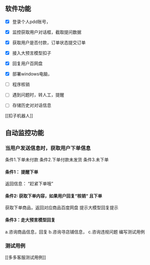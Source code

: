 
## 软件功能
- [x] 登录个人pdd账号，
- [x] 监控获取用户对话框，截取提问数据
- [x] 获取用户是否付款，订单状态提交订单
- [x] 接入大预言模型扣子
- [x] 回复用户百网盘
- [x] 部署windows电脑，
- [ ] 程序核销
- [ ] 遇到问题时，转人工，提醒
- [ ] 存储历史对对话信息



[[扣子机器人]]
## 自动监控功能

### 当用户发送信息时，获取用户下单信息
条件1.下单未付款 
条件2.下单付款未发货 
条件3.未下单

#### 条件1：  提醒下单
返回信息： “赶紧下单哦”

#### 条件2: 获取下单内容，如果用户回复“核销“ 且下单
获取下单商品，返回对应商品百度网盘
提示大模型回复提示

#### 条件3：走大预言模型回复
a.咨询商品信息，回复
b.咨询寻店铺信息，
c.咨询违规问题 编写测试用例


### 测试用例
[[多多客服测试用例]]